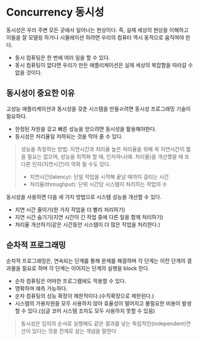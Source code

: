 # Concurrency 동시성

동시성은 우리 주변 모든 곳에서 일어나는 현상이다. 즉, 실제 세상의 현상을 이해하고 이들을 잘 모델링 하거나 시물레이션 하려면 우리의 컴퓨터 역시 동적으로 움직여야 한다.
- 동시 컴퓨팅은 한 번에 여러 일을 할 수 있다.
- 동시 컴퓨팅이 없다면 우리가 만든 애플리케이션은 실제 세상의 복잡함을 따라갈 수 없을 것이다.

## 동시성이 중요한 이유

고성능 애플리케이션과 동시성을 갖춘 시스템을 만들ㄹ려면 동시성 프로그래밍 기술이 필요하다.
- 한정된 자원을 갖고 빠른 성능을 얻으려면 동시성을 활용해야한다.
- 동시성은 처리율일 저하되는 것을 막아 줄 수 있다.

> 성능을 측정하는 방법: 지연시간과 처리율
> 높은 처리율을 위해 꼭 지연시간이 짧을 필요는 없으며, 성능을 최적화 할 때, 인자하나(예. 처리율)을 개선했을 때 또 다른 인자(지연시간)이 악화 될 수도 있다.
> - 지연시간(latency): 단일 작업을 시작해 끝날 때까지 걸리는 시간
> - 처리율(throughput): 단위 시간당 시스템이 처리하는 작업의 수

동시성을 사용하면 다음 세 가지 방법으로 시스템 성능을 개선할 수 있다.
- 지연 시간 줄이기(한 가지 작업을 더 빨리 처리하기)
- 지연 시간 숨기기(지연 시간이 긴 작업 중에 다른 일을 함께 처리하기)
- 처리율 개선하기(같은 시간동안 시스템이 더 많은 작업을 처리한다.)

## 순차적 프로그래밍

순차적 프로그래밍은, 연속되는 단계를 통해 문제를 해결하며 각 단계는 이전 단계의 결과물을 필요로 하며 각 단계는 이어지는 단계의 실행을 block 한다.

- 순차 컴퓨팅은 어떠한 프로그램에도 적용할 수 있다.
- 명확하며 예측 가능하다.
- 순차 컴퓨팅의 성능 확장이 제한적이다.(수직확장으로 제한된다.)
- 시스템의 가용자원을 모두 사용하지 않아 효율성이 떨어지고 불필요한 비용이 발생할 수 있다.(싱글 코어 시스템 조차도 모두 사용하지 못할 수 있음)

> 동시성은 임의의 순서로 실행해도 같은 결과를 낳는 독립적인(independent)연산이 있다는 것을 전제로 삼는 개념을 말한다
